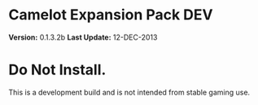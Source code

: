 Camelot Expansion Pack DEV
===========

**Version:** 0.1.3.2b
**Last Update:** 12-DEC-2013

Do Not Install.
===========

This is a development build and is not intended from stable gaming use.

